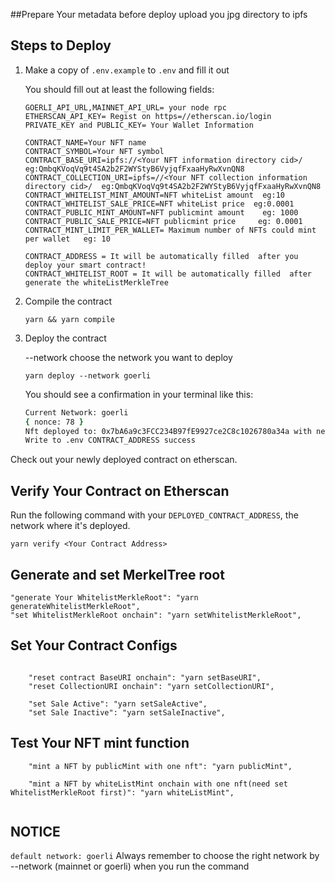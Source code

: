 ##Prepare Your metadata before deploy
upload you jpg directory to ipfs



## Steps to Deploy
1. Make a copy of `.env.example` to `.env` and fill it out

   You should fill out at least the following fields:

    ```
    GOERLI_API_URL,MAINNET_API_URL= your node rpc
    ETHERSCAN_API_KEY= Regist on https=//etherscan.io/login
    PRIVATE_KEY and PUBLIC_KEY= Your Wallet Information

    CONTRACT_NAME=Your NFT name 
    CONTRACT_SYMBOL=Your NFT symbol
    CONTRACT_BASE_URI=ipfs://<Your NFT information directory cid>/   eg:QmbqKVoqVq9t4SA2b2F2WYStyB6VyjqfFxaaHyRwXvnQN8
    CONTRACT_COLLECTION_URI=ipfs=//<Your NFT collection information directory cid>/  eg:QmbqKVoqVq9t4SA2b2F2WYStyB6VyjqfFxaaHyRwXvnQN8
    CONTRACT_WHITELIST_MINT_AMOUNT=NFT whiteList amount  eg:10
    CONTRACT_WHITELIST_SALE_PRICE=NFT whiteList price  eg:0.0001
    CONTRACT_PUBLIC_MINT_AMOUNT=NFT publicmint amount    eg: 1000
    CONTRACT_PUBLIC_SALE_PRICE=NFT publicmint price     eg: 0.0001
    CONTRACT_MINT_LIMIT_PER_WALLET= Maximum number of NFTs could mint per wallet   eg: 10
   
    CONTRACT_ADDRESS = It will be automatically filled  after you deploy your smart contract!
    CONTRACT_WHITELIST_ROOT = It will be automatically filled  after generate the whiteListMerkleTree
    
    ```
2. Compile the contract
    ```
    yarn && yarn compile
    ```

3. Deploy the contract

   --network choose the network you want to deploy
    ```
    yarn deploy --network goerli
    ```

   You should see a confirmation in your terminal like this:
    ```zsh
    Current Network: goerli
   { nonce: 78 }
   Nft deployed to: 0x7bA6a9c3FCC234B97fE9927ce2C8c1026780a34a with network:goerli
   Write to .env CONTRACT_ADDRESS success

    ```

Check out your newly deployed contract on etherscan.




## Verify Your Contract on Etherscan

Run the following command with your `DEPLOYED_CONTRACT_ADDRESS`, the network where it's deployed.
```
yarn verify <Your Contract Address>
```

## Generate and set MerkelTree root 

```
"generate Your WhitelistMerkleRoot": "yarn generateWhitelistMerkleRoot",
"set WhitelistMerkleRoot onchain": "yarn setWhitelistMerkleRoot",
```


## Set Your Contract Configs

```

    "reset contract BaseURI onchain": "yarn setBaseURI",
    "reset CollectionURI onchain": "yarn setCollectionURI",
    
    "set Sale Active": "yarn setSaleActive",
    "set Sale Inactive": "yarn setSaleInactive",

```

## Test Your NFT mint function 

```
    "mint a NFT by publicMint with one nft": "yarn publicMint",
    
    "mint a NFT by whiteListMint onchain with one nft(need set WhitelistMerkleRoot first)": "yarn whiteListMint",
    
```



## NOTICE
`default network: goerli`
Always remember to choose the right network by --network (mainnet or goerli) when you run the command






